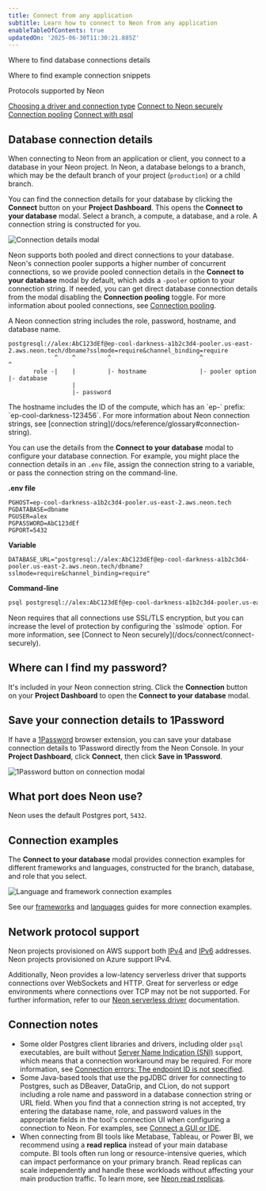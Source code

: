 ```yaml
---
title: Connect from any application
subtitle: Learn how to connect to Neon from any application
enableTableOfContents: true
updatedOn: '2025-06-30T11:30:21.885Z'
---
```


<InfoBlock>
<DocsList title="What you will learn:">
<p>Where to find database connections details</p>
<p>Where to find example connection snippets</p>
<p>Protocols supported by Neon</p>
</DocsList>

<DocsList title="Related topics" theme="docs">
<a href="/docs/connect/choose-connection">Choosing a driver and connection type</a>
<a href="/docs/connect/connect-securely">Connect to Neon securely</a>
<a href="/docs/connect/connection-pooling">Connection pooling</a>
<a href="/docs/connect/query-with-psql-editor">Connect with psql</a>
</DocsList>
</InfoBlock>

## Database connection details

When connecting to Neon from an application or client, you connect to a database in your Neon project. In Neon, a database belongs to a branch, which may be the default branch of your project (`production`) or a child branch.

You can find the connection details for your database by clicking the **Connect** button on your **Project Dashboard**. This opens the **Connect to your database** modal. Select a branch, a compute, a database, and a role. A connection string is constructed for you.

![Connection details modal](/docs/connect/connection_details.png)

Neon supports both pooled and direct connections to your database. Neon's connection pooler supports a higher number of concurrent connections, so we provide pooled connection details in the **Connect to your database** modal by default, which adds a `-pooler` option to your connection string. If needed, you can get direct database connection details from the modal disabling the **Connection pooling** toggle. For more information about pooled connections, see [Connection pooling](/docs/connect/connection-pooling#connection-pooling).

A Neon connection string includes the role, password, hostname, and database name.

```text
postgresql://alex:AbC123dEf@ep-cool-darkness-a1b2c3d4-pooler.us-east-2.aws.neon.tech/dbname?sslmode=require&channel_binding=require
             ^    ^         ^                         ^                              ^
       role -|    |         |- hostname               |- pooler option               |- database
                  |
                  |- password
```

<Admonition type="note">
The hostname includes the ID of the compute, which has an `ep-` prefix: `ep-cool-darkness-123456`. For more information about Neon connection strings, see [connection string](/docs/reference/glossary#connection-string).
</Admonition>

You can use the details from the **Connect to your database** modal to configure your database connection. For example, you might place the connection details in an `.env` file, assign the connection string to a variable, or pass the connection string on the command-line.

**.env file**

```text
PGHOST=ep-cool-darkness-a1b2c3d4-pooler.us-east-2.aws.neon.tech
PGDATABASE=dbname
PGUSER=alex
PGPASSWORD=AbC123dEf
PGPORT=5432
```

**Variable**

```text shouldWrap
DATABASE_URL="postgresql://alex:AbC123dEf@ep-cool-darkness-a1b2c3d4-pooler.us-east-2.aws.neon.tech/dbname?sslmode=require&channel_binding=require"
```

**Command-line**

```bash shouldWrap
psql postgresql://alex:AbC123dEf@ep-cool-darkness-a1b2c3d4-pooler.us-east-2.aws.neon.tech/dbname?sslmode=require&channel_binding=require
```

<Admonition type="note">
Neon requires that all connections use SSL/TLS encryption, but you can increase the level of protection by configuring the `sslmode` option. For more information, see [Connect to Neon securely](/docs/connect/connect-securely).
</Admonition>

## Where can I find my password?

It's included in your Neon connection string. Click the **Connection** button on your **Project Dashboard** to open the **Connect to your database** modal.

## Save your connection details to 1Password

If have a [1Password](https://1password.com/) browser extension, you can save your database connection details to 1Password directly from the Neon Console. In your **Project Dashboard**, click **Connect**, then click **Save in 1Password**.

![1Password button on connection modal](/docs/connect/1_password_button.png)

## What port does Neon use?

Neon uses the default Postgres port, `5432`.

## Connection examples

The **Connect to your database** modal provides connection examples for different frameworks and languages, constructed for the branch, database, and role that you select.

![Language and framework connection examples](/docs/connect/code_connection_examples.png)

See our [frameworks](/docs/get-started/frameworks) and [languages](/docs/get-started/languages) guides for more connection examples.

## Network protocol support

Neon projects provisioned on AWS support both [IPv4](https://en.wikipedia.org/wiki/Internet_Protocol_version_4) and [IPv6](https://en.wikipedia.org/wiki/IPv6) addresses. Neon projects provisioned on Azure support IPv4.

Additionally, Neon provides a low-latency serverless driver that supports connections over WebSockets and HTTP. Great for serverless or edge environments where connections over TCP may not be not supported. For further information, refer to our [Neon serverless driver](/docs/serverless/serverless-driver) documentation.

## Connection notes

- Some older Postgres client libraries and drivers, including older `psql` executables, are built without [Server Name Indication (SNI)](/docs/reference/glossary#sni) support, which means that a connection workaround may be required. For more information, see [Connection errors: The endpoint ID is not specified](/docs/connect/connection-errors#the-endpoint-id-is-not-specified).
- Some Java-based tools that use the pgJDBC driver for connecting to Postgres, such as DBeaver, DataGrip, and CLion, do not support including a role name and password in a database connection string or URL field. When you find that a connection string is not accepted, try entering the database name, role, and password values in the appropriate fields in the tool's connection UI when configuring a connection to Neon. For examples, see [Connect a GUI or IDE](/docs/connect/connect-postgres-gui#connect-to-the-database).
- When connecting from BI tools like Metabase, Tableau, or Power BI, we recommend using a **read replica** instead of your main database compute. BI tools often run long or resource-intensive queries, which can impact performance on your primary branch. Read replicas can scale independently and handle these workloads without affecting your main production traffic. To learn more, see [Neon read replicas](/docs/introduction/read-replicas).

<NeedHelp/>
